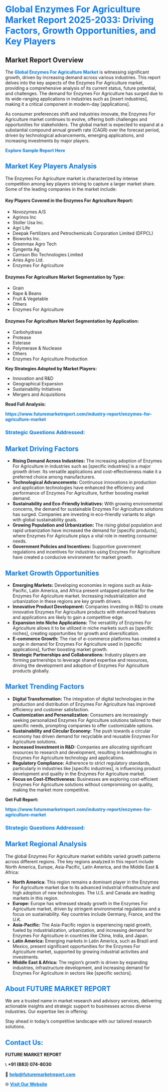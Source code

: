 <h1 style="color: #007BFF;">Global Enzymes For Agriculture Market Report 2025-2033: Driving Factors, Growth Opportunities, and Key Players</h1>

<section id="overview">
<h2>Market Report Overview</h2>
<p>The <a href="https://www.futuremarketreport.com/industry-report/enzymes-for-agriculture-market" style="color: #007BFF; text-decoration: none;"><strong>Global Enzymes For Agriculture Market</strong></a> is witnessing significant growth, driven by increasing demand across various industries. This report delves into the key aspects of the Enzymes For Agriculture market, providing a comprehensive analysis of its current status, future potential, and challenges. The demand for Enzymes For Agriculture has surged due to its wide-ranging applications in industries such as [insert industries], making it a critical component in modern-day [applications].</p>
<p>As consumer preferences shift and industries innovate, the Enzymes For Agriculture market continues to evolve, offering both challenges and opportunities for stakeholders. The global market is expected to expand at a substantial compound annual growth rate (CAGR) over the forecast period, driven by technological advancements, emerging applications, and increasing investments by major players.</p>
</section>

<section id="overview">
<p><a href="https://www.futuremarketreport.com/request-sample/reportId=110568" style="color: #007BFF; text-decoration: none;"><strong>Explore Sample Report Here</strong></a></p>
</section>

<section id="key-players">
<h2 style="color: #007BFF;">Market Key Players Analysis</h2>
<p>The Enzymes For Agriculture market is characterized by intense competition among key players striving to capture a larger market share. Some of the leading companies in the market include:</p>
<h4>Key Players Covered in the Enzymes For Agriculture Report:</h4>
<ul><li>Novozymes A/S</li><li>Agrinos Inc</li><li>Stoller Usa Inc.</li><li>Agri Life</li><li>Deepak Fertilizers and Petrochemicals Corporation Limited (DFPCL)</li><li>Bioworks Inc.</li><li>Greenmax Agro Tech</li><li>Syngenta Ag</li><li>Camson Bio Technologies Limited</li><li>Aries Agro Ltd.</li><li>Enzymes For Agriculture</li></ul>
<h4>Enzymes For Agriculture Market Segmentation by Type:</h4>
<ul><li>Grain</li><li>Rape &amp; Beans</li><li>Fruit &amp; Vegetable</li><li>Others</li><li>Enzymes For Agriculture</li></ul>

<h4>Enzymes For Agriculture Market Segmentation by Application:</h4>
<ul><li>Carbohydrase</li><li>Protease</li><li>Esterase</li><li>Polymerase &amp; Nuclease</li><li>Others</li><li>Enzymes For Agriculture Production</li></ul>
<p><strong>Key Strategies Adopted by Market Players:</strong></p>
<ul>
<li>Innovation and R&D</li>
<li>Geographical Expansion</li>
<li>Sustainability Initiatives</li>
<li>Mergers and Acquisitions</li>
</ul>
</section>

<section>
<p><strong>Read Full Analysis: </strong></p><a href="https://www.futuremarketreport.com/industry-report/enzymes-for-agriculture-market" style="color: #007BFF; text-decoration: none;"><strong>https://www.futuremarketreport.com/industry-report/enzymes-for-agriculture-market</strong></a>
<h3 style="color: #007BFF;">Strategic Questions Addressed:</h3>
</section>

<section id="driving-factors">
<h2 style="color: #007BFF;">Market Driving Factors</h2>
<ul>
<li><strong>Rising Demand Across Industries:</strong> The increasing adoption of Enzymes For Agriculture in industries such as [specific industries] is a major growth driver. Its versatile applications and cost-effectiveness make it a preferred choice among manufacturers.</li>
<li><strong>Technological Advancements:</strong> Continuous innovations in production and application technologies have enhanced the efficiency and performance of Enzymes For Agriculture, further boosting market demand.</li>
<li><strong>Sustainability and Eco-Friendly Initiatives:</strong> With growing environmental concerns, the demand for sustainable Enzymes For Agriculture solutions has surged. Companies are investing in eco-friendly variants to align with global sustainability goals.</li>
<li><strong>Growing Population and Urbanization:</strong> The rising global population and rapid urbanization have increased the demand for [specific products], where Enzymes For Agriculture plays a vital role in meeting consumer needs.</li>
<li><strong>Government Policies and Incentives:</strong> Supportive government regulations and incentives for industries using Enzymes For Agriculture have created a conducive environment for market growth.</li>
</ul>
</section>

<section id="growth-opportunities">
<h2 style="color: #007BFF;">Market Growth Opportunities</h2>
<ul>
<li><strong>Emerging Markets:</strong> Developing economies in regions such as Asia-Pacific, Latin America, and Africa present untapped potential for the Enzymes For Agriculture market. Increasing industrialization and urbanization in these regions are key growth drivers.</li>
<li><strong>Innovative Product Development:</strong> Companies investing in R&D to create innovative Enzymes For Agriculture products with enhanced features and applications are likely to gain a competitive edge.</li>
<li><strong>Expansion into Niche Applications:</strong> The versatility of Enzymes For Agriculture allows it to be utilized in niche markets such as [specific niches], creating opportunities for growth and diversification.</li>
<li><strong>E-commerce Growth:</strong> The rise of e-commerce platforms has created a surge in demand for Enzymes For Agriculture used in [specific applications], further boosting market growth.</li>
<li><strong>Strategic Partnerships and Collaborations:</strong> Industry players are forming partnerships to leverage shared expertise and resources, driving the development and adoption of Enzymes For Agriculture products globally.</li>
</ul>
</section>

<section id="trending-factors">
<h2 style="color: #007BFF;">Market Trending Factors</h2>
<ul>
<li><strong>Digital Transformation:</strong> The integration of digital technologies in the production and distribution of Enzymes For Agriculture has improved efficiency and customer satisfaction.</li>
<li><strong>Customization and Personalization:</strong> Consumers are increasingly seeking personalized Enzymes For Agriculture solutions tailored to their specific needs, prompting companies to offer customizable options.</li>
<li><strong>Sustainability and Circular Economy:</strong> The push towards a circular economy has driven demand for recyclable and reusable Enzymes For Agriculture solutions.</li>
<li><strong>Increased Investment in R&D:</strong> Companies are allocating significant resources to research and development, resulting in breakthroughs in Enzymes For Agriculture technology and applications.</li>
<li><strong>Regulatory Compliance:</strong> Adherence to strict regulatory standards, particularly in industries like [specific industries], is influencing product development and quality in the Enzymes For Agriculture market.</li>
<li><strong>Focus on Cost-Effectiveness:</strong> Businesses are exploring cost-efficient Enzymes For Agriculture solutions without compromising on quality, making the market more competitive.</li>
</ul>
</section>

<section>
<p><strong>Get Full Report: </strong></p><a href="https://www.futuremarketreport.com/industry-report/enzymes-for-agriculture-market" style="color: #007BFF; text-decoration: none;"><strong>https://www.futuremarketreport.com/industry-report/enzymes-for-agriculture-market</strong></a>
<h3 style="color: #007BFF;">Strategic Questions Addressed:</h3>
</section>


<section id="regional-analysis">
<h2 style="color: #007BFF;">Market Regional Analysis</h2>
<p>The global Enzymes For Agriculture market exhibits varied growth patterns across different regions. The key regions analyzed in this report include North America, Europe, Asia-Pacific, Latin America, and the Middle East & Africa:</p>
<ul>
<li><strong>North America:</strong> This region remains a dominant player in the Enzymes For Agriculture market due to its advanced industrial infrastructure and high adoption of new technologies. The U.S. and Canada are leading markets in this region.</li>
<li><strong>Europe:</strong> Europe has witnessed steady growth in the Enzymes For Agriculture market, driven by stringent environmental regulations and a focus on sustainability. Key countries include Germany, France, and the U.K.</li>
<li><strong>Asia-Pacific:</strong> The Asia-Pacific region is experiencing rapid growth, fueled by industrialization, urbanization, and increasing demand for Enzymes For Agriculture in countries like China, India, and Japan.</li>
<li><strong>Latin America:</strong> Emerging markets in Latin America, such as Brazil and Mexico, present significant opportunities for the Enzymes For Agriculture market, supported by growing industrial activities and investments.</li>
<li><strong>Middle East & Africa:</strong> The region’s growth is driven by expanding industries, infrastructure development, and increasing demand for Enzymes For Agriculture in sectors like [specific sectors].</li>
</ul>
</section>

<footer>
<h2 style="color: #007BFF;">About FUTURE MARKET REPORT</h2>
<p>We are a trusted name in market research and advisory services, delivering actionable insights and strategic support to businesses across diverse industries. Our expertise lies in offering:</p>

<p>Stay ahead in today’s competitive landscape with our tailored research solutions.</p>

<h2 style="color: #007BFF;">Contact Us:</h2>
<p><strong>FUTURE MARKET REPORT</strong></p>
<p>📞 <strong>+91 (883) 074-8030</strong></p>
<p>📧 <strong><a href="mailto:help@futuremarketreport.com" style="color: #007BFF;">help@futuremarketreport.com</a></strong></p>
<p>🌐 <strong><a href="https://www.futuremarketreport.com/" style="color: #007BFF;">Visit Our Website</a></strong></p>
</footer>